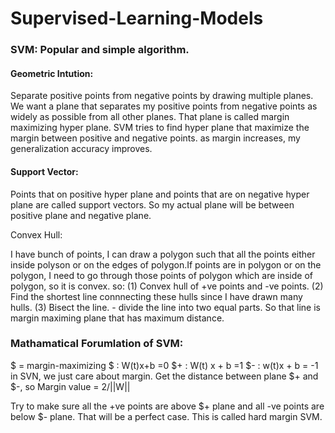 # Supervised-Learning-Models

### SVM: Popular and simple algorithm.

#### Geometric Intution:

Separate positive points from negative points by drawing multiple planes. We want a plane that separates my positive 
points from negative points as widely as possible from all other planes. That plane is called margin maximizing hyper plane.
SVM tries to find hyper plane that maximize the margin between positive and negative points. as margin increases, my generalization accuracy improves.

#### Support Vector:

Points that on positive hyper plane and points that are on negative hyper plane are called support vectors. 
So my actual plane will be between positive plane and negative plane.

Convex Hull:

I have bunch of points,  I can draw a polygon such that all the points either inside polyson or on the edges of polygon.If points are in polygon or on the polygon, I need to go through those points  of polygon which are inside of polygon, so it is convex.
so:
(1) Convex hull of +ve points  and -ve points.
(2) Find the shortest line connnecting these hulls since I have drawn many hulls.
(3) Bisect the line.  - divide the line into two equal parts. So that line is margin maximing plane that has maximum distance.

### Mathamatical Forumlation of SVM:

$ = margin-maximizing 
$  : W(t)x+b =0
$+ : W(t) x + b =1
$- : w(t)x + b = -1
in SVN, we just care about margin. Get the distance between plane $+ and $-, so Margin value = 2/||W||

Try to make sure all the +ve points are above $+ plane and all -ve points are below $- plane. That will be a perfect case. This is called hard margin SVM.



 









